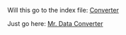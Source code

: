 Will this go to the index file:
[Converter](./index.html)


Just go here:
[Mr. Data Converter](https://jimmerydad.github.io/mr-data-converter/)
